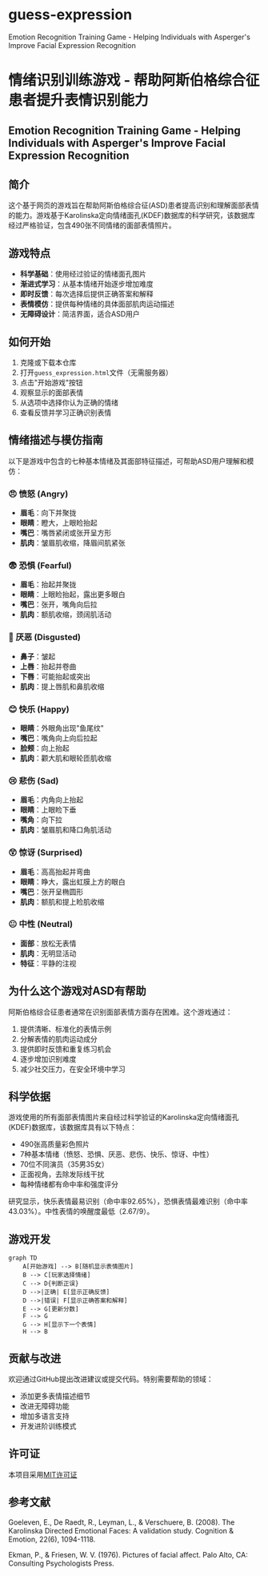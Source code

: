 # guess-expression
Emotion Recognition Training Game - Helping Individuals with Asperger's Improve Facial Expression Recognition

# 情绪识别训练游戏 - 帮助阿斯伯格综合征患者提升表情识别能力

## Emotion Recognition Training Game - Helping Individuals with Asperger's Improve Facial Expression Recognition

## 简介

这个基于网页的游戏旨在帮助阿斯伯格综合征(ASD)患者提高识别和理解面部表情的能力。游戏基于Karolinska定向情绪面孔(KDEF)数据库的科学研究，该数据库经过严格验证，包含490张不同情绪的面部表情照片。

## 游戏特点

- **科学基础**：使用经过验证的情绪面孔图片
- **渐进式学习**：从基本情绪开始逐步增加难度
- **即时反馈**：每次选择后提供正确答案和解释
- **表情模仿**：提供每种情绪的具体面部肌肉运动描述
- **无障碍设计**：简洁界面，适合ASD用户

## 如何开始

1. 克隆或下载本仓库
2. 打开`guess_expression.html`文件（无需服务器）
3. 点击"开始游戏"按钮
4. 观察显示的面部表情
5. 从选项中选择你认为正确的情绪
6. 查看反馈并学习正确识别表情

## 情绪描述与模仿指南

以下是游戏中包含的七种基本情绪及其面部特征描述，可帮助ASD用户理解和模仿：

### 😠 愤怒 (Angry)
- **眉毛**：向下并聚拢
- **眼睛**：瞪大，上眼睑抬起
- **嘴巴**：嘴唇紧闭或张开呈方形
- **肌肉**：皱眉肌收缩，降眉间肌紧张

### 😨 恐惧 (Fearful)
- **眉毛**：抬起并聚拢
- **眼睛**：上眼睑抬起，露出更多眼白
- **嘴巴**：张开，嘴角向后拉
- **肌肉**：额肌收缩，颈阔肌活动

### 🤢 厌恶 (Disgusted)
- **鼻子**：皱起
- **上唇**：抬起并卷曲
- **下唇**：可能抬起或突出
- **肌肉**：提上唇肌和鼻肌收缩

### 😊 快乐 (Happy)
- **眼睛**：外眼角出现"鱼尾纹"
- **嘴巴**：嘴角向上向后拉起
- **脸颊**：向上抬起
- **肌肉**：颧大肌和眼轮匝肌收缩

### 😢 悲伤 (Sad)
- **眉毛**：内角向上抬起
- **眼睛**：上眼睑下垂
- **嘴角**：向下拉
- **肌肉**：皱眉肌和降口角肌活动

### 😲 惊讶 (Surprised)
- **眉毛**：高高抬起并弯曲
- **眼睛**：睁大，露出虹膜上方的眼白
- **嘴巴**：张开呈椭圆形
- **肌肉**：额肌和提上睑肌收缩

### 😐 中性 (Neutral)
- **面部**：放松无表情
- **肌肉**：无明显活动
- **特征**：平静的注视

## 为什么这个游戏对ASD有帮助

阿斯伯格综合征患者通常在识别面部表情方面存在困难。这个游戏通过：

1. 提供清晰、标准化的表情示例
2. 分解表情的肌肉运动成分
3. 提供即时反馈和重复练习机会
4. 逐步增加识别难度
5. 减少社交压力，在安全环境中学习

## 科学依据

游戏使用的所有面部表情图片来自经过科学验证的Karolinska定向情绪面孔(KDEF)数据库，该数据库具有以下特点：

- 490张高质量彩色照片
- 7种基本情绪（愤怒、恐惧、厌恶、悲伤、快乐、惊讶、中性）
- 70位不同演员（35男35女）
- 正面视角，去除发际线干扰
- 每种情绪都有命中率和强度评分

研究显示，快乐表情最易识别（命中率92.65%），恐惧表情最难识别（命中率43.03%）。中性表情的唤醒度最低（2.67/9）。

## 游戏开发

```mermaid
graph TD
    A[开始游戏] --> B[随机显示表情图片]
    B --> C[玩家选择情绪]
    C --> D{判断正误}
    D -->|正确| E[显示正确反馈]
    D -->|错误| F[显示正确答案和解释]
    E --> G[更新分数]
    F --> G
    G --> H[显示下一个表情]
    H --> B
```

## 贡献与改进

欢迎通过GitHub提出改进建议或提交代码。特别需要帮助的领域：
- 添加更多表情描述细节
- 改进无障碍功能
- 增加多语言支持
- 开发进阶训练模式

## 许可证

本项目采用[MIT许可证](LICENSE.md)

## 参考文献

Goeleven, E., De Raedt, R., Leyman, L., & Verschuere, B. (2008). The Karolinska Directed Emotional Faces: A validation study. Cognition & Emotion, 22(6), 1094-1118.

Ekman, P., & Friesen, W. V. (1976). Pictures of facial affect. Palo Alto, CA: Consulting Psychologists Press.